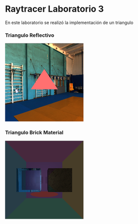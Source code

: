 # Raytracer Laboratorio 3

En este laboratorio se realizó la implementación de un triangulo

### Triangulo Reflectivo
![Triangulo Reflectivo](screenshot1.bmp)

### Triangulo Brick Material
![Triangulo Brick Material](screenshot.bmp)


